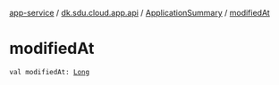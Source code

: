 [app-service](../../index.md) / [dk.sdu.cloud.app.api](../index.md) / [ApplicationSummary](index.md) / [modifiedAt](./modified-at.md)

# modifiedAt

`val modifiedAt: `[`Long`](https://kotlinlang.org/api/latest/jvm/stdlib/kotlin/-long/index.html)